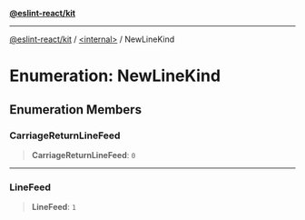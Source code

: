 [**@eslint-react/kit**](../../README.md)

***

[@eslint-react/kit](../../README.md) / [\<internal\>](../README.md) / NewLineKind

# Enumeration: NewLineKind

## Enumeration Members

### CarriageReturnLineFeed

> **CarriageReturnLineFeed**: `0`

***

### LineFeed

> **LineFeed**: `1`
